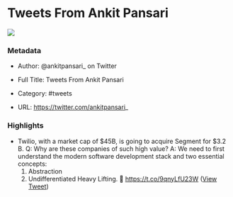 # Tweets From Ankit Pansari

![](https://pbs.twimg.com/profile_images/1474645695554461696/jzErfRvN.jpg)

### Metadata

- Author: @ankitpansari_ on Twitter
- Full Title: Tweets From Ankit Pansari
- Category: #tweets


- URL: https://twitter.com/ankitpansari_

### Highlights

- Twilio, with a market cap of $45B, is going to acquire Segment for $3.2 B. 
  Q: Why are these companies of such high value? 
  A: We need to first understand the modern software development stack and two essential concepts:
  1. Abstraction 
  2. Undifferentiated Heavy Lifting. 
  🧵 https://t.co/9qnyLfU23W ([View Tweet](https://twitter.com/search?q=Twilio%2C%20with%20a%20market%20cap%20of%20%2445B%2C%20is%20going%20to%20acquire%20Segment%20for%20%243.2%20B.%20%20%20Q%3A%20Why%20are%20these%20companies%20of%20such%20high%20value%3F%20%20%20A%3A%20%20We%20need%20to%20first%20understand%20the%20modern%20software%20development%20stack%20and%20two%20essential%20concepts%3A%20%201.%20Abstraction%20%20%28from%3A%40ankitpansari_%29))
